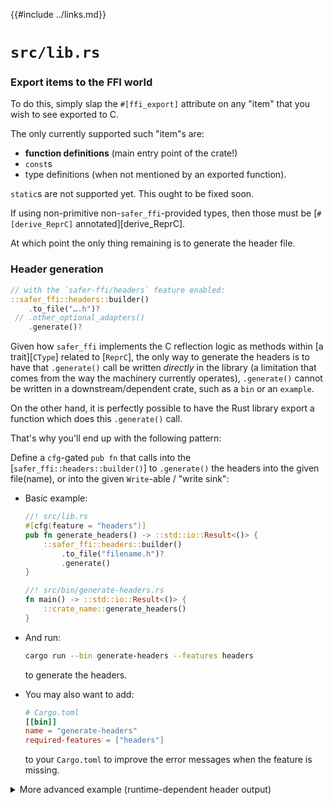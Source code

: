 {{#include ../links.md}}

# `src/lib.rs`

### Export items to the FFI world

To do this, simply slap the `#[ffi_export]` attribute on any "item" that you
wish to see exported to C.

The only currently supported such "item"s are:

  - **function definitions** (main entry point of the crate!)
  - `const`s
  - type definitions (when not mentioned by an exported function).

<div class="warning">

`static`s are not supported yet. This ought to be fixed soon.

</div>

If using non-primitive non-`safer_ffi`-provided types, then those must be
[`#[derive_ReprC]` annotated][derive_ReprC].

At which point the only thing remaining is to generate the header file.

### Header generation

```rust ,ignore
// with the `safer-ffi/headers` feature enabled:
::safer_ffi::headers::builder()
    .to_file("….h")?
 // .other_optional_adapters()
    .generate()?
```

<div class="warning">

Given how `safer_ffi` implements the C reflection logic as methods within
[a trait][`CType`] related to [`ReprC`], the only way to generate the headers
is to have that `.generate()` call be written _directly_ in the library
(a limitation that comes from the way the machinery currently operates),
`.generate()` cannot be written in a downstream/dependent crate, such as a `bin`
or an `example`.

</div>

On the other hand, it is perfectly possible to have the Rust library export a
function which does this `.generate()` call.

That's why you'll end up with the following pattern:

Define a `cfg`-gated `pub fn` that calls into the
[`safer_ffi::headers::builder()`] to `.generate()` the headers into the given
file(name), or into the given `Write`-able / "write sink":

  - Basic example:

    ```rust ,norun
    //! src/lib.rs
    #[cfg(feature = "headers")]
    pub fn generate_headers() -> ::std::io::Result<()> {
        ::safer_ffi::headers::builder()
            .to_file("filename.h")?
            .generate()
    }
    ```

    ```rust ,norun
    //! src/bin/generate-headers.rs
    fn main() -> ::std::io::Result<()> {
        ::crate_name::generate_headers()
    }
    ```

  - And run:

    ```bash
    cargo run --bin generate-headers --features headers
    ```

    to generate the headers.

  - You may also want to add:

    ```toml
    # Cargo.toml
    [[bin]]
    name = "generate-headers"
    required-features = ["headers"]
    ```

    to your `Cargo.toml` to improve the error messages when the feature is
    missing.

<details>
<summary>More advanced example (runtime-dependent header output)</summary>

```rust ,norun
#[cfg(feature = "headers")]
fn generate_headers() -> ::std::io::Result<()> {
    let builder = ::safer_ffi::headers::builder();
    if let Some(filename) = ::std::env::args_os().nth(1) {
        builder
            .to_file(&filename)?
            .generate()
    } else {
        builder
            .to_writer(::std::io::stdout())
            .generate()
    }
}
```

and run

```bash
cargo run --bin generate-headers --features headers -- /path/to/headers.h
```

</details>
